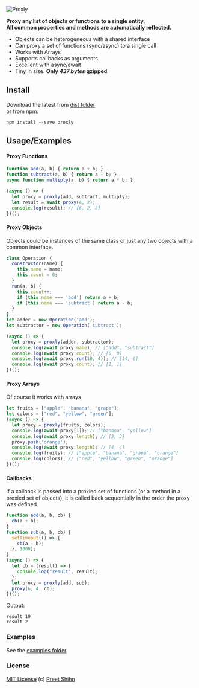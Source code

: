 ![Proxly](https://i.imgur.com/kqGg1MN.png)

**Proxy any list of objects or functions to a single entity.**<br>
**All common properties and methods are automatically reflected.**

* Objects can be heterogeneous with a shared interface
* Can proxy a set of functions (sync/async) to a single call
* Works with Arrays
* Supports callbacks as arguments
* Excellent with async/await
* Tiny in size. **Only _437 bytes_ gzipped**

## Install
Download the latest from [dist folder](https://github.com/pshihn/proxly/tree/master/dist)<br>
or from npm:
```
npm install --save proxly
```

## Usage/Examples
#### Proxy Functions
```javascript
function add(a, b) { return a + b; }
function subtract(a, b) { return a - b; }
async function multiply(a, b) { return a * b; }

(async () => {
  let proxy = proxly(add, subtract, multiply);
  let result = await proxy(4, 2);
  console.log(result); // [6, 2, 8]
})();
```
#### Proxy Objects
Objects could be instances of the same class or just any two objects with a common interface.
```javascript
class Operation {
  constructor(name) {
    this.name = name;
    this.count = 0;
  }
  run(a, b) {
    this.count++;
    if (this.name === 'add') return a + b;
    if (this.name === 'subtract') return a - b;
  }
}
let adder = new Operation('add');
let subtractor = new Operation('subtract');

(async () => {
  let proxy = proxly(adder, subtractor);
  console.log(await proxy.name); // ["add", "subtract"]
  console.log(await proxy.count); // [0, 0]
  console.log(await proxy.run(10, 4)); // [14, 6]
  console.log(await proxy.count); // [1, 1]
})();
```
#### Proxy Arrays
Of course it works with arrays
```javascript
let fruits = ["apple", "banana", "grape"];
let colors = ["red", "yellow", "green"];
(async () => {
  let proxy = proxly(fruits, colors);
  console.log(await proxy[1]); // ["banana", "yellow"]
  console.log(await proxy.length); // [3, 3]
  proxy.push('orange');
  console.log(await proxy.length); // [4, 4]
  console.log(fruits); // ["apple", "banana", "grape", "orange"]
  console.log(colors); // ["red", "yellow", "green", "orange"]
})();
```

#### Callbacks
If a callback is passed into a proxied set of functions (or a method in a proxied set of objects), it is called back sequentially in the order the proxy was defined.
```javascript
function add(a, b, cb) {
  cb(a + b);
}
function sub(a, b, cb) {
  setTimeout(() => {
    cb(a - b);
  }, 1000);
}
(async () => {
  let cb = (result) => {
    console.log("result", result);
  };
  let proxy = proxly(add, sub);
  proxy(6, 4, cb);
})();
```
Output:
```
result 10
result 2
```

### Examples
See the [examples folder](https://github.com/pshihn/proxly/tree/master/examples)

### License
[MIT License](https://github.com/pshihn/proxly/blob/master/LICENSE) (c) [Preet Shihn](https://twitter.com/preetster)
